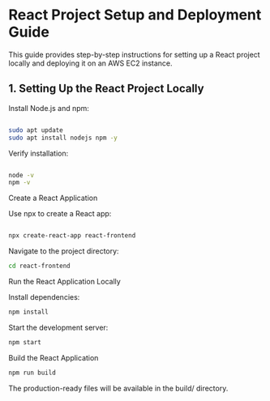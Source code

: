 # React Project Setup and Deployment Guide

This guide provides step-by-step instructions for setting up a React project locally and deploying it on an AWS EC2 instance.

## 1. Setting Up the React Project Locally

Install Node.js and npm:

```bash

sudo apt update
sudo apt install nodejs npm -y

```

Verify installation:

```bash

node -v
npm -v

```

Create a React Application

Use npx to create a React app:

```bash

npx create-react-app react-frontend

```

Navigate to the project directory:

```bash
cd react-frontend

```

Run the React Application Locally

Install dependencies:

```bash
npm install

```

Start the development server:

```bash
npm start

```

Build the React Application

```bash
npm run build

```

The production-ready files will be available in the build/ directory.
